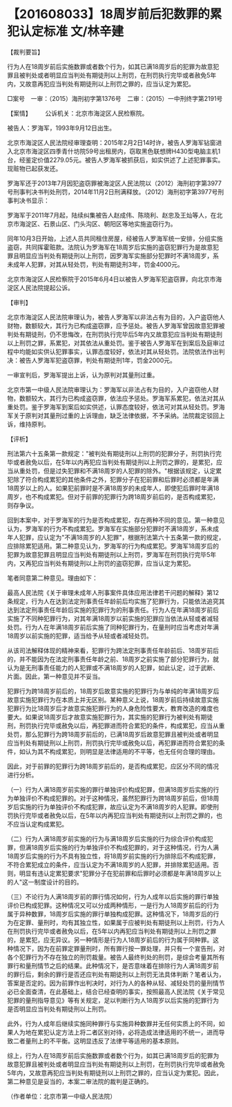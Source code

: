 # 【201608033】18周岁前后犯数罪的累犯认定标准 文/林辛建

【裁判要旨】

行为人在18周岁前后实施数罪或者数个行为，如其已满18周岁后的犯罪为故意犯罪且被判处或者明显应当判处有期徒刑以上刑罚，在刑罚执行完毕或者赦免5年内，又故意再犯应当判处有期徒刑以上刑罚之罪的，应当认定为累犯。

□案号　一审：（2015）海刑初字第1376号　二审：（2015）一中刑终字第2191号

【案情】 　　公诉机关：北京市海淀区人民检察院。

被告人：罗海军，1993年9月12日出生。

北京市海淀区人民法院经审理查明：2015年2月2日14时许，被告人罗海军钻窗进入北京市海淀区四季青什坊院59号出租房内，窃取黑色联想牌H430型电脑主机1台，经鉴定价值2279.05元。被告人罗海军被抓获后，如实供述了上述犯罪事实。现赃物已起获发还。

罗海军还于2013年7月因犯盗窃罪被海淀区人民法院以（2012）海刑初字第3977号刑事判决书判处刑罚，2014年11月2日刑满释放。（2012）海刑初字第3977号刑事判决书显示：

罗海军于2011年7月起，陆续纠集被告人赵成伟、陈晓利、赵忠及王灿等人，在北京市海淀区、石景山区、门头沟区、朝阳区等地实施盗窃行为。

同年10月3日开始，上述人员共同租住房屋，经被告人罗海军统一安排，分组实施盗窃，共同挥霍赃款。法院认为罗海军在18周岁后实施的盗窃犯罪行为是故意犯罪且明显应当判处有期徒刑以上刑罚，因罗海军实施部分犯罪时不满18周岁，系未成年人犯罪，对其从轻处罚，判处有期徒刑3年，罚金4000元。

北京市海淀区人民检察院于2015年6月4日以被告人罗海军犯盗窃罪，向北京市海淀区人民法院提起公诉。

【审判】

北京市海淀区人民法院审理认为，被告人罗海军以非法占有为目的，入户盗窃他人财物，数额较大，其行为已构成盗窃罪，应予惩处。被告人罗海军曾因故意犯罪被判处有期徒刑，仍不思悔改，在刑罚执行完毕后5年内又故意犯应当判处有期徒刑以上刑罚之罪，系累犯，对其依法从重处罚。鉴于被告人罗海军在到案后及庭审过程中均能如实供认犯罪事实，认罪态度较好，依法对其从轻处罚。法院依法作出判决：被告人罗海军犯盗窃罪，判处有期徒刑1年，罚金2000元。

一审宣判后，罗海军提出上诉，认为原判对其量刑过重。

北京市第一中级人民法院审理认为：罗海军以非法占有为目的，入户盗窃他人财物，数额较大，其行为已构成盗窃罪，依法应予惩处。罗海军系累犯，依法对其从重处罚。鉴于罗海军到案后如实供述，认罪态度较好，依法可对其从轻处罚。罗海军关于原判对其量刑过重的上诉理由，缺乏法律依据，不予采纳。法院裁定驳回上诉，维持原判。

【评析】

刑法第六十五条第一款规定："被判处有期徒刑以上刑罚的犯罪分子，刑罚执行完毕或者赦免以后，在5年以内再犯应当判处有期徒刑以上刑罚之罪的，是累犯，应当从重处罚，但是过失犯罪和不满18周岁的人犯罪的除外。"根据该规定，认定累犯除了符合构成累犯的其他条件之外，犯罪分子在犯前罪和后罪时必须都是年满18周岁以上的人。如果犯前罪时是不满18周岁的未成年人，即使犯后罪时年满18周岁，也不构成累犯。但对于前罪的犯罪行为跨18周岁前后的，是否构成累犯，则存争议。

回到本案中，对于罗海军的行为是否构成累犯，存在两种不同的意见。第一种意见认为，罗海军的行为不构成累犯。罗海军在实施部分犯罪时不满18周岁，系未成年人犯罪，应认定为"不满18周岁的人犯罪"，根据刑法第六十五条第一款的规定，应排除累犯适用。第二种意见认为，罗海军的行为构成累犯。罗海军18周岁后的犯罪为故意犯罪且明显应当判处有期徒刑以上刑罚，罗海军在刑罚执行完毕5年内，又再犯应当判处有期徒刑以上刑罚的盗窃犯罪，应当认定为累犯。

笔者同意第二种意见。理由如下：

最高人民法院《关于审理未成年人刑事案件具体应用法律若干问题的解释》第12条规定，行为人在达到法定刑事责任年龄前后均实施了犯罪行为，只能依法追究其达到法定刑事责任年龄后实施的犯罪行为的刑事责任。行为人在年满18周岁前后实施了不同种犯罪行为，对其年满18周岁以前实施的犯罪应当依法从轻或者减轻处罚。行为人在年满18周岁前后实施了同种犯罪行为，在量刑时应当考虑对年满18周岁以前实施的犯罪，适当给予从轻或者减轻处罚。

从该司法解释体现的精神来看，犯罪行为跨法定刑事责任年龄前后、18周岁前后的，并不能因为在法定刑事责任年龄之前、18周岁之前实施了部分犯罪行为，就认为是无刑事责任能力的人犯罪或不满18周岁的人犯罪，如此认定，过于武断、片面。因此，第一种意见并不妥当。

犯罪行为跨18周岁前后的，18周岁后故意实施的犯罪行为与单纯的年满18周岁后故意实施犯罪行为在本质上并无区别。某种意义上说，18周岁前后持续故意实施犯罪行为比18周岁后才故意实施犯罪行为的人身危险性要大，教育改造的难度也要大。如果说18周岁后才故意实施犯罪行为，其实施的犯罪行为被判处有期徒刑，刑罚执行完毕或赦免以后，再犯罪进而符合累犯的条件，构成累犯，应当从重处罚，那么犯罪行为跨18周岁前后的，已满18周岁后故意犯罪且被判处或者明显应当判处有期徒刑以上刑罚，刑罚执行完毕或赦免以后，再犯罪进而符合累犯的条件，如认为其不构成累犯，则明显是法律适用的不平等，也无任何合理的理由。

因此，对于前罪的犯罪行为跨18周岁前后的，是否构成累犯，应区分不同的情况进行分析。

（一）行为人满18周岁前实施的罪行单独评价构成犯罪，但满18周岁后实施的行为单独评价不构成犯罪的。对于这种情况，虽然犯罪行为跨18周岁前后，但18周岁后实施的行为单独评价不构成犯罪，故应认定为不满18周岁的人犯罪。即使刑罚执行完毕或者赦免以后，在5年以内再犯应当判处有期徒刑以上刑罚之罪的，也不应当认定构成累犯。

（二）行为人满18周岁前实施的行为与满18周岁后实施的行为综合评价构成犯罪，但满18周岁后实施的行为单独评价不构成犯罪的，对于这种情况，行为人满18周岁后实施的行为不具有独立性，将18周岁前实施的行为排除后不构成犯罪，不符合累犯成立的条件，应当认定为不满18周岁的人犯罪，并排除累犯适用。否则，明显有违认定累犯要求"犯罪分子在犯前罪和后罪时必须都是年满18周岁以上的人"这一制度设计的目的。

（三）不论行为人满18周岁前的罪行情况如何，行为人成年以后实施的罪行单独评价已构成犯罪。这种情况又可以分成两种情形，一是行为人18周岁前后的行为属于异种数罪，18周岁后实施的罪行单独构成犯罪。这种情况下，18周岁后的行为在定罪、量刑时，均有其独立性，如果属于应被判处有期徒刑以上刑罚，行为人在刑罚执行完毕或者赦免以后，在5年以内再犯应当判处有期徒刑以上刑罚之罪的，是累犯，应无异议。另一种情形是行为人18周岁前后的行为属于同种罪。这种情况下，因为在前罪定罪量刑时，所有罪行按一罪处理，并只有一个宣告刑，对各个犯罪行为不存在独立的刑罚裁量。被告人最终判处的刑罚，是综合考量其所有罪行和量刑情节之后的结果。此种情况下，是否意味着在排除行为人满18周岁前的罪行后，剩余的罪行是否还应判处有期徒刑以上刑罚无法具体判断？笔者认为，答案是否定的。因为前罪作出判决时，对行为人的各种从轻、减轻处罚的量刑情节必已全面查清，在此基础上，结合已经查明的事实，按照最高人民法院《关于常见犯罪的量刑指导意见》等有关规定，足以判断行为人18周岁以后实施的犯罪行为是否明显应当判处有期徒刑以上刑罚。

此外，行为人成年后继续实施同种罪行与实施异种数罪并无任何实质上的不同，如果人为地在累犯认定方法上将二者区别对待，必将造成法律适用的不统一，进而导致二者量刑上的不平衡。这明显违反了法律平等适用的基本原则。

综上，行为人在18周岁前后实施数罪或者数个行为，如其已满18周岁后的犯罪为故意犯罪且被判处或者明显应当判处有期徒刑以上刑罚，在刑罚执行完毕或者赦免5年内，又故意再犯应当判处有期徒刑以上刑罚之罪的，应当认定为累犯。因此，第二种意见是妥当的，本案二审法院的裁判是正确的。

（作者单位：北京市第一中级人民法院）